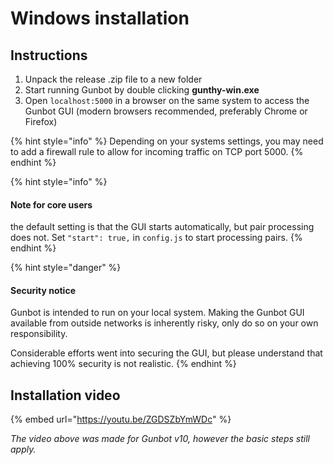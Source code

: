 # Windows installation

## Instructions

1. Unpack the release .zip file to a new folder
2. Start running Gunbot by double clicking **gunthy-win.exe**
3. Open `localhost:5000` in a browser on the same system to access the Gunbot GUI \(modern browsers recommended, preferably Chrome or Firefox\)

{% hint style="info" %}
Depending on your systems settings, you may need to add a firewall rule to allow for incoming traffic on TCP port 5000.
{% endhint %}

{% hint style="info" %}
#### Note for core users

 the default setting is that the GUI starts automatically, but pair processing does not. Set `"start": true,` in `config.js` to start processing pairs.
{% endhint %}

{% hint style="danger" %}
#### Security notice

Gunbot is intended to run on your local system. Making the Gunbot GUI available from outside networks is inherently risky, only do so on your own responsibility. 

Considerable efforts went into securing the GUI, but please understand that achieving 100% security is not realistic.
{% endhint %}

## Installation video

{% embed url="https://youtu.be/ZGDSZbYmWDc" %}

_The video above was made for Gunbot v10, however the basic steps still apply._

